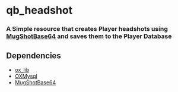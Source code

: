 # qb_headshot
### A Simple resource that creates Player headshots using [MugShotBase64](https://github.com/BaziForYou/MugShotBase64) and saves them to the Player Database

## Dependencies
 - [ox_lib](https://github.com/overextended/ox_lib)
 - [OXMysql](https://github.com/overextended/oxmysql)
 - [MugShotBase64](https://github.com/BaziForYou/MugShotBase64)

